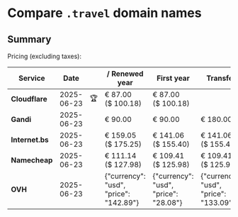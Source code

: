 # Compare `.travel` domain names

## Summary

Pricing (excluding taxes):

| Service | Date |  | / Renewed year | First year | Transfer | Restoration |
|--|--|--|--|--|--|--|
| **Cloudflare** | 2025-06-23 | 🏆 | € 87.00<br>($ 100.18) | € 87.00<br>($ 100.18) |  |  |
| **Gandi** | 2025-06-23 |  | € 90.00 | € 90.00 | € 180.00 | € 139.45 |
| **Internet.bs** | 2025-06-23 |  | € 159.05<br>($ 175.25) | € 141.06<br>($ 155.40) | € 141.06<br>($ 155.40) | € 230.05<br>($ 253.45) |
| **Namecheap** | 2025-06-23 |  | € 111.14<br>($ 127.98) | € 109.41<br>($ 125.98) | € 109.41<br>($ 125.98) |  |
| **OVH** | 2025-06-23 |  | {"currency": "usd", "price": "142.89"} | {"currency": "usd", "price": "28.08"} | {"currency": "usd", "price": "133.09"} |  |
